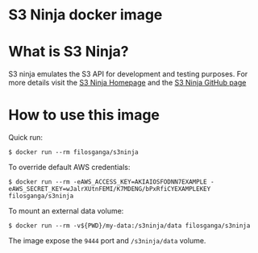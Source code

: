 # S3 Ninja docker image

# What is S3 Ninja?
S3 ninja emulates the S3 API for development and testing purposes.
For more details visit the [S3 Ninja Homepage](http://s3ninja.net/) and the 
[S3 Ninja GitHub page](https://github.com/scireum/s3ninja)

# How to use this image

Quick run:
```console
$ docker run --rm filosganga/s3ninja
```

To override default AWS credentials:
```console
$ docker run --rm -eAWS_ACCESS_KEY=AKIAIOSFODNN7EXAMPLE -eAWS_SECRET_KEY=wJalrXUtnFEMI/K7MDENG/bPxRfiCYEXAMPLEKEY filosganga/s3ninja
```

To mount an external data volume:
```console
$ docker run --rm -v${PWD}/my-data:/s3ninja/data filosganga/s3ninja
```

The image expose the `9444` port and `/s3ninja/data` volume.